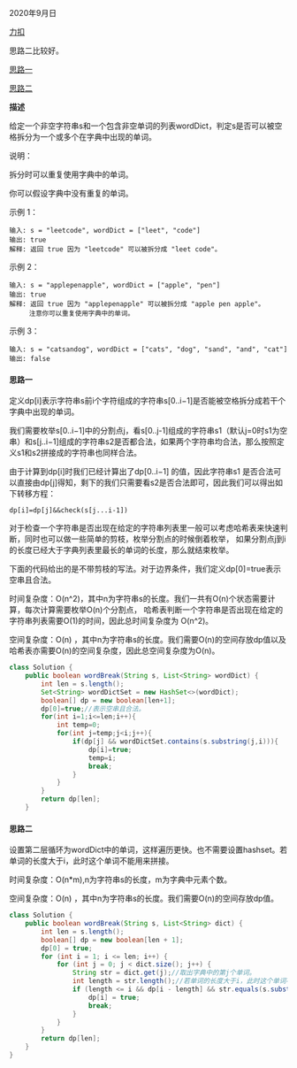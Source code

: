 2020年9月日

[力扣](https://leetcode-cn.com/problems/word-break/)

思路二比较好。

[思路一](#思路一)

[思路二](#思路二)

**描述**

给定一个非空字符串s和一个包含非空单词的列表wordDict，判定s是否可以被空格拆分为一个或多个在字典中出现的单词。

说明：

拆分时可以重复使用字典中的单词。

你可以假设字典中没有重复的单词。

示例 1：
```
输入: s = "leetcode", wordDict = ["leet", "code"]
输出: true
解释: 返回 true 因为 "leetcode" 可以被拆分成 "leet code"。
```
示例 2：
```
输入: s = "applepenapple", wordDict = ["apple", "pen"]
输出: true
解释: 返回 true 因为 "applepenapple" 可以被拆分成 "apple pen apple"。
     注意你可以重复使用字典中的单词。
```
示例 3：
```
输入: s = "catsandog", wordDict = ["cats", "dog", "sand", "and", "cat"]
输出: false
```

#### 思路一

定义dp[i]表示字符串s前i个字符组成的字符串s[0..i−1]是否能被空格拆分成若干个字典中出现的单词。

我们需要枚举s[0..i−1]中的分割点j，看s[0..j-1]组成的字符串s1（默认j=0时s1为空串）和s[j..i−1]组成的字符串s2是否都合法，如果两个字符串均合法，那么按照定义s1和s2拼接成的字符串也同样合法。

由于计算到dp[i]时我们已经计算出了dp[0..i−1] 的值，因此字符串s1 是否合法可以直接由dp[j]得知，剩下的我们只需要看s2是否合法即可，因此我们可以得出如下转移方程：
```
dp[i]=dp[j]&&check(s[j...i-1])
```
对于检查一个字符串是否出现在给定的字符串列表里一般可以考虑哈希表来快速判断，同时也可以做一些简单的剪枝，枚举分割点的时候倒着枚举，
如果分割点j到i的长度已经大于字典列表里最长的单词的长度，那么就结束枚举。

下面的代码给出的是不带剪枝的写法。对于边界条件，我们定义dp[0]=true表示空串且合法。

时间复杂度：O(n^2)，其中n为字符串s的长度。我们一共有O(n)个状态需要计算，每次计算需要枚举O(n)个分割点，
哈希表判断一个字符串是否出现在给定的字符串列表需要O(1)的时间，因此总时间复杂度为 O(n^2)。

空间复杂度：O(n) ，其中n为字符串s的长度。我们需要O(n)的空间存放dp值以及哈希表亦需要O(n)的空间复杂度，因此总空间复杂度为O(n)。

```java
class Solution {
    public boolean wordBreak(String s, List<String> wordDict) {
        int len = s.length();
        Set<String> wordDictSet = new HashSet<>(wordDict);
        boolean[] dp = new boolean[len+1];
        dp[0]=true;//表示空串且合法。
        for(int i=1;i<=len;i++){
            int temp=0;
            for(int j=temp;j<i;j++){
                if(dp[j] && wordDictSet.contains(s.substring(j,i))){
                    dp[i]=true;
                    temp=i;
                    break;
                }
            }
        }
        return dp[len];
    }
```

#### 思路二

设置第二层循环为wordDict中的单词，这样遍历更快。也不需要设置hashset。若单词的长度大于i，此时这个单词不能用来拼接。

时间复杂度：O(n*m),n为字符串s的长度，m为字典中元素个数。

空间复杂度：O(n) ，其中n为字符串s的长度。我们需要O(n)的空间存放dp值。
```java
class Solution {
    public boolean wordBreak(String s, List<String> dict) {
        int len = s.length();
        boolean[] dp = new boolean[len + 1];
        dp[0] = true;
        for (int i = 1; i <= len; i++) {
            for (int j = 0; j < dict.size(); j++) {
                String str = dict.get(j);//取出字典中的第j个单词。
                int length = str.length();//若单词的长度大于i，此时这个单词不能用来拼接
                if (length <= i && dp[i - length] && str.equals(s.substring(i - length, i))) {
                    dp[i] = true;
                    break;
                }
            }
        }
        return dp[len];
    }
}
```


